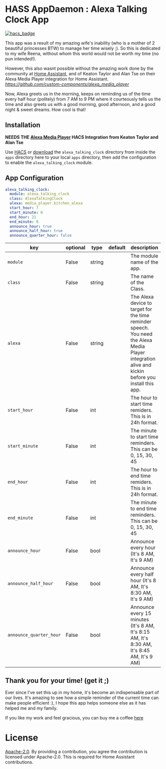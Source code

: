 # HASS AppDaemon : Alexa Talking Clock App

[![hacs_badge](https://img.shields.io/badge/HACS-Custom-orange.svg)](https://github.com/custom-components/hacs)

This app was a result of my amazing wife's inability (who is a mother of 2 beautiful princesses BTW) to manage her time wisely ;). So this is dedicated to my wife Reena, without whom this world would not be worth my time (no pun intended!). 

However, this also wasnt possible without the amazing work done by the community at [Home Assistant](https://www.home-assistant.io/), and of Keaton Taylor and Alan Tse on their Alexa Media Player integration for Home Assistant. *https://github.com/custom-components/alexa_media_player*

Now, Alexa greets us in the morning, keeps on reminding us of the time every half hour (politely) from 7 AM to 9 PM where it courteously tells us the time and also greets us with a good morning, good afternoon, and a good night & sweet dreams. How cool is that!

## Installation
**NEEDS THE [Alexa Media Player](https://github.com/custom-components/alexa_media_player) HACS Integration from Keaton Taylor and Alan Tse**

Use [HACS](https://github.com/custom-components/hacs) or [download](https://github.com/UbhiTS/HASS-AlexaTalkingClock/tree/master/apps/alexa_talking_clock) the `alexa_talking_clock` directory from inside the `apps` directory here to your local `apps` directory, then add the configuration to enable the `alexa_talking_clock` module.

## App Configuration

```yaml
alexa_talking_clock:
  module: alexa_talking_clock
  class: AlexaTalkingClock
  alexa: media_player.kitchen_alexa
  start_hour: 7
  start_minute: 0
  end_hour: 21
  end_minute: 0
  announce_hour: true
  announce_half_hour: true
  announce_quarter_hour: false
```

key | optional | type | default | description
-- | -- | -- | -- | --
`module` | False | string | | The module name of the app.
`class` | False | string | | The name of the Class.
`alexa` | False | string | | The Alexa device to target for the time reminder speech. You need the Alexa Media Player integration alive and kickin before you install this app.
`start_hour` | False | int | | The hour to start time remiders. This is in 24h format.
`start_minute` | False | int | | The minute to start time reminders. This can be 0, 15, 30, 45
`end_hour` | False | int | | The hour to end time remiders. This is in 24h format.
`end_minute` | False | int | | The minute to end time reminders. This can be 0, 15, 30, 45
`announce_hour` | False | bool | | Announce every hour (It's 8 AM, It's 9 AM)
`announce_half_hour` | False | bool | | Announce every half hour (It's 8 AM, It's 8:30 AM, It's 9 AM)
`announce_quarter_hour` | False | bool | | Announce every 15 minutes (It's 8 AM, It's 8:15 AM, It's 8:30 AM, It's 8:45 AM, It's 9 AM)

## Thank you for your time! (get it ;)
Ever since I've set this up in my home, it's become an indispensable part of our lives. It's amazing to see how a simple reminder of the current time can make people efficient :), I hope this app helps someone else as it has helped me and my family. 

If you like my work and feel gracious, you can buy me a coffee [here](https://www.buymeacoffee.com/ubhits)

# License
[Apache-2.0](LICENSE). By providing a contribution, you agree the contribution is licensed under Apache-2.0. This is required for Home Assistant contributions.
